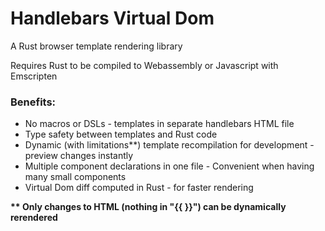 # Handlebars Virtual Dom

A Rust browser template rendering library

Requires Rust to be compiled to Webassembly or Javascript with Emscripten

### Benefits:
* No macros or DSLs - templates in separate handlebars HTML file
* Type safety between templates and Rust code  
* Dynamic (with limitations**) template recompilation for development - preview changes instantly
* Multiple component declarations in one file - Convenient when having many small components
* Virtual Dom diff computed in Rust - for faster rendering

__** Only changes to HTML (nothing in "{{ }}") can be dynamically rerendered__